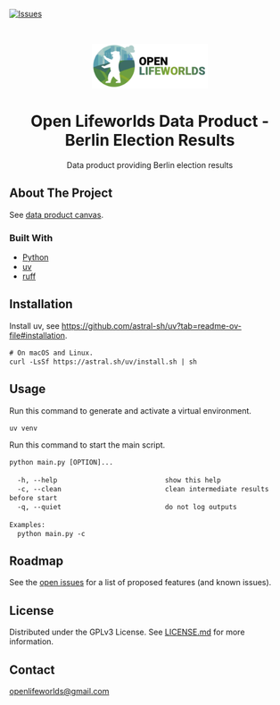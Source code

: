 [![Issues](https://img.shields.io/github/issues/open-lifeworlds/open-lifeworlds-data-product-berlin-election-results-source-aligned)](https://github.com/open-lifeworlds/open-lifeworlds-data-product-berlin-election-results-source-aligned/issues)

<br />
<p align="center">
  <a href="https://github.com/open-lifeworlds/open-lifeworlds-data-product-berlin-election-results-source-aligned">
    <img src="logo_with_text.png" alt="Logo" height="80">
  </a>

  <h1 align="center">Open Lifeworlds Data Product - Berlin Election Results</h1>

  <p align="center">
    Data product providing Berlin election results</a>
  </p>
</p>

## About The Project

See [data product canvas](docs/data-product-canvas.md).

### Built With

* [Python](https://www.python.org/)
* [uv](https://docs.astral.sh/uv/)
* [ruff](https://docs.astral.sh/ruff/)

## Installation

Install uv, see https://github.com/astral-sh/uv?tab=readme-ov-file#installation.

```shell
# On macOS and Linux.
curl -LsSf https://astral.sh/uv/install.sh | sh
```

## Usage

Run this command to generate and activate a virtual environment.

```shell
uv venv
```

Run this command to start the main script.

```shell script
python main.py [OPTION]...

  -h, --help                           show this help
  -c, --clean                          clean intermediate results before start
  -q, --quiet                          do not log outputs

Examples:
  python main.py -c
```

## Roadmap

See the [open issues](https://github.com/open-lifeworlds/open-lifeworlds-data-product-berlin-election-results-source-aligned/issues) for a list of proposed features (and
 known issues).

## License

Distributed under the GPLv3 License. See [LICENSE.md](./LICENSE.md) for more information.

## Contact

openlifeworlds@gmail.com
